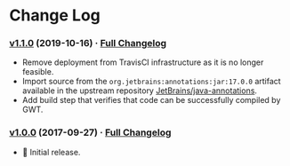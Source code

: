 # Change Log

### [v1.1.0](https://github.com/realityforge/org.jetbrains.annotations/tree/v1.1.0) (2019-10-16) · [Full Changelog](https://github.com/realityforge/org.jetbrains.annotations/compare/v1.0.0...v1.1.0)

* Remove deployment from TravisCI infrastructure as it is no longer feasible.
* Import source from the `org.jetbrains:annotations:jar:17.0.0` artifact available in the upstream repository [JetBrains/java-annotations](https://github.com/JetBrains/java-annotations).
* Add build step that verifies that code can be successfully compiled by GWT.

### [v1.0.0](https://github.com/realityforge/org.jetbrains.annotations/tree/v1.0.0) (2017-09-27) · [Full Changelog](https://github.com/realityforge/org.jetbrains.annotations/compare/5c31eff14e535e34acac45daf77f66d529bde3b7...v1.0.0)

* 🎉 Initial release.
